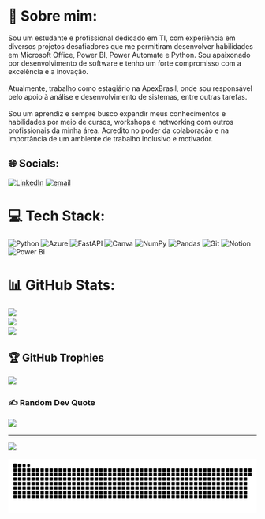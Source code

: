# 🚀 Sobre mim:
Sou um estudante e profissional dedicado em TI, com experiência em diversos projetos desafiadores que me permitiram desenvolver habilidades em Microsoft Office, Power BI, Power Automate e Python. Sou apaixonado por desenvolvimento de software e tenho um forte compromisso com a excelência e a inovação.<br><br>Atualmente, trabalho como estagiário na ApexBrasil, onde sou responsável pelo apoio à análise e desenvolvimento de sistemas, entre outras tarefas.<br><br>Sou um aprendiz e sempre busco expandir meus conhecimentos e habilidades por meio de cursos, workshops e networking com outros profissionais da minha área. Acredito no poder da colaboração e na importância de um ambiente de trabalho inclusivo e motivador.


## 🌐 Socials:
[![LinkedIn](https://img.shields.io/badge/LinkedIn-%230077B5.svg?logo=linkedin&logoColor=white)](www.linkedin.com/in/joão-pedro-venturoso-mazza-77bb95283) [![email](https://img.shields.io/badge/Email-D14836?logo=gmail&logoColor=white)](mailto:mazzajp27@gmail.com) 

# 💻 Tech Stack:
![Python](https://img.shields.io/badge/python-3670A0?style=for-the-badge&logo=python&logoColor=ffdd54) ![Azure](https://img.shields.io/badge/azure-%230072C6.svg?style=for-the-badge&logo=microsoftazure&logoColor=white) ![FastAPI](https://img.shields.io/badge/FastAPI-005571?style=for-the-badge&logo=fastapi) ![Canva](https://img.shields.io/badge/Canva-%2300C4CC.svg?style=for-the-badge&logo=Canva&logoColor=white) ![NumPy](https://img.shields.io/badge/numpy-%23013243.svg?style=for-the-badge&logo=numpy&logoColor=white) ![Pandas](https://img.shields.io/badge/pandas-%23150458.svg?style=for-the-badge&logo=pandas&logoColor=white) ![Git](https://img.shields.io/badge/git-%23F05033.svg?style=for-the-badge&logo=git&logoColor=white) ![Notion](https://img.shields.io/badge/Notion-%23000000.svg?style=for-the-badge&logo=notion&logoColor=white) ![Power Bi](https://img.shields.io/badge/power_bi-F2C811?style=for-the-badge&logo=powerbi&logoColor=black)
# 📊 GitHub Stats:
![](https://github-readme-stats.vercel.app/api?username=mazzajp27&theme=dark&hide_border=false&include_all_commits=false&count_private=false)<br/>
![](https://nirzak-streak-stats.vercel.app/?user=mazzajp27&theme=dark&hide_border=false)<br/>
![](https://github-readme-stats.vercel.app/api/top-langs/?username=mazzajp27&theme=dark&hide_border=false&include_all_commits=false&count_private=false&layout=compact)

## 🏆 GitHub Trophies
![](https://github-profile-trophy.vercel.app/?username=mazzajp27&theme=radical&no-frame=false&no-bg=true&margin-w=4)

### ✍️ Random Dev Quote
![](https://quotes-github-readme.vercel.app/api?type=horizontal&theme=radical)

---
[![](https://visitcount.itsvg.in/api?id=mazzajp27&icon=0&color=0)](https://visitcount.itsvg.in)

<!-- Proudly created with GPRM ( https://gprm.itsvg.in ) -->

<picture>
  <source media="(prefers-color-scheme: dark)" srcset="https://raw.githubusercontent.com/mazzajp27/mazzajp27/output/github-snake-dark.svg" />
  <source media="(prefers-color-scheme: light)" srcset="https://raw.githubusercontent.com/mazzajp27/mazzajp27/output/github-snake.svg" />
  <img alt="github-snake" src="https://raw.githubusercontent.com/mazzajp27/mazzajp27/output/github-snake.svg" />
</picture>
